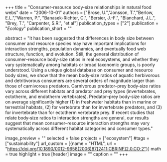 +++
title = "Consumer-resource body-size relationships in natural food webs"
date = "2006-10-01"
authors = ["Brose, U.","Jonsson, T.","Berlow, E.L.","Warren, P.", "Banasek-Richter, C.", "Bersier, J.-F.", "Blanchard, J.L.", "Brey, T.", "Carpenter, S.R.", "et al"]
publication_types = ["2"]
publication = "_Ecology_"
publication_short = ""

abstract = "It has been suggested that differences in body size between consumer and resource species may have important implications for interaction strengths, population dynamics, and eventually food web structure, function, and evolution. Still, the general distribution of consumer–resource body‐size ratios in real ecosystems, and whether they vary systematically among habitats or broad taxonomic groups, is poorly understood. Using a unique global database on consumer and resource body sizes, we show that the mean body‐size ratios of aquatic herbivorous and detritivorous consumers are several orders of magnitude larger than those of carnivorous predators. Carnivorous predator–prey body‐size ratios vary across different habitats and predator and prey types (invertebrates, ectotherm, and endotherm vertebrates). Predator–prey body‐size ratios are on average significantly higher (1) in freshwater habitats than in marine or terrestrial habitats, (2) for vertebrate than for invertebrate predators, and (3) for invertebrate than for ectotherm vertebrate prey. If recent studies that relate body‐size ratios to interaction strengths are general, our results suggest that mean consumer–resource interaction strengths may vary systematically across different habitat categories and consumer types."

image_preview = ""
selected = false
projects = ["ecosystem"]
#tags = ["sustainability"]
url_custom = [{name = "HTML", url = "https://doi.org/10.1890/0012-9658(2006)87[2411:CBRINF]2.0.CO;2"}]
math = true
highlight = true
[header]
image = ""
caption = ""
+++


